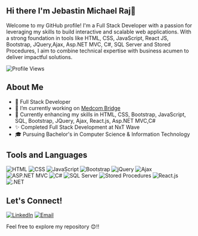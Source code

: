 ## Hi there I'm Jebastin Michael Raj👋
Welcome to my GitHub profile! I'm a Full Stack Developer with a passion for leveraging my skills to build interactive and scalable web applications. With a strong foundation in tools like HTML, CSS, JavaScript, React JS, Bootstrap, JQuery,Ajax, Asp.NET MVC, C#, SQL Server and Stored Procedures, I aim to combine technical expertise with business acumen to deliver impactful solutions.

![Profile Views](https://komarev.com/ghpvc/?username=jebastinmichaelraj&color=blueviolet)

## About Me
- 💼 Full Stack Developer
- 🔭 I’m currently working on [Medcom Bridge](https://medcomportal.azurewebsites.net/)
- 🌱 Currently enhancing my skills in HTML, CSS, Bootstrap, JavaScript, SQL, Bootstrap, JQuery, Ajax, React.js, Asp.NET MVC,C#
- ✨ Completed Full Stack Development at NxT Wave
- 🎓 Pursuing Bachelor's in Computer Science & Information Technology

## Tools and Languages
![HTML](https://img.shields.io/badge/HTML-FF4500?style=flat&logo=html5&logoColor=white)
![CSS](https://img.shields.io/badge/CSS-1572B6?style=flat&logo=css3&logoColor=white)
![JavaScript](https://img.shields.io/badge/JavaScript-F7DF1E?style=flat&logo=javascript&logoColor=black)
![Bootstrap](https://img.shields.io/badge/Bootstrap-563D7C?style=flat&logo=bootstrap&logoColor=white)
![jQuery](https://img.shields.io/badge/jQuery-0769AD?style=flat&logo=jquery&logoColor=white)
![Ajax](https://img.shields.io/badge/Ajax-0098FF?style=flat&logo=ajax&logoColor=white)
![ASP.NET MVC](https://img.shields.io/badge/ASP.NET_MVC-512BD4?style=flat&logo=dotnet&logoColor=white)
![C#](https://img.shields.io/badge/C%23-239120?style=flat&logo=csharp&logoColor=white)
![SQL Server](https://img.shields.io/badge/SQL_Server-CC2927?style=flat&logo=microsoft-sql-server&logoColor=white)
![Stored Procedures](https://img.shields.io/badge/Stored_Procedures-FFA500?style=flat&logo=sql&logoColor=white)
![React.js](https://img.shields.io/badge/React.js-61DAFB?style=flat&logo=react&logoColor=black)
![.NET](https://img.shields.io/badge/.NET-512BD4?style=flat&logo=.net&logoColor=white)




## Let's Connect!
[![LinkedIn](https://img.shields.io/badge/LinkedIn-0077B5?style=flat&logo=linkedin&logoColor=white)](https://www.linkedin.com/in/jebastin-michael-raj/)
[![Email](https://img.shields.io/badge/Email-D14836?style=flat&logo=gmail&logoColor=white)](mailto:jebastinmichealraj@gmail.com)

Feel free to explore my repository 😊!!
